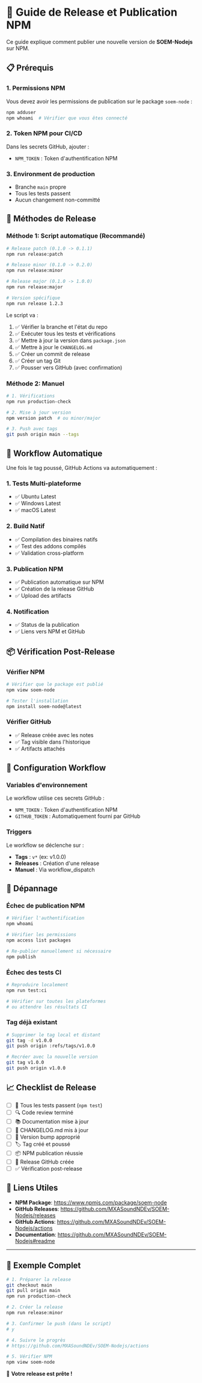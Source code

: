 # 🚀 Guide de Release et Publication NPM

Ce guide explique comment publier une nouvelle version de **SOEM-Nodejs** sur NPM.

## 📋 Prérequis

### 1. Permissions NPM
Vous devez avoir les permissions de publication sur le package `soem-node` :
```bash
npm adduser
npm whoami  # Vérifier que vous êtes connecté
```

### 2. Token NPM pour CI/CD
Dans les secrets GitHub, ajouter :
- `NPM_TOKEN` : Token d'authentification NPM

### 3. Environment de production
- Branche `main` propre
- Tous les tests passent
- Aucun changement non-committé

## 🎯 Méthodes de Release

### Méthode 1: Script automatique (Recommandé)

```bash
# Release patch (0.1.0 -> 0.1.1)
npm run release:patch

# Release minor (0.1.0 -> 0.2.0)  
npm run release:minor

# Release major (0.1.0 -> 1.0.0)
npm run release:major

# Version spécifique
npm run release 1.2.3
```

Le script va :
1. ✅ Vérifier la branche et l'état du repo
2. ✅ Exécuter tous les tests et vérifications
3. ✅ Mettre à jour la version dans `package.json`
4. ✅ Mettre à jour le `CHANGELOG.md`
5. ✅ Créer un commit de release
6. ✅ Créer un tag Git
7. ✅ Pousser vers GitHub (avec confirmation)

### Méthode 2: Manuel

```bash
# 1. Vérifications
npm run production-check

# 2. Mise à jour version
npm version patch  # ou minor/major

# 3. Push avec tags
git push origin main --tags
```

## 🤖 Workflow Automatique

Une fois le tag poussé, GitHub Actions va automatiquement :

### 1. **Tests Multi-plateforme** 
- ✅ Ubuntu Latest
- ✅ Windows Latest  
- ✅ macOS Latest

### 2. **Build Natif**
- ✅ Compilation des binaires natifs
- ✅ Test des addons compilés
- ✅ Validation cross-platform

### 3. **Publication NPM**
- ✅ Publication automatique sur NPM
- ✅ Création de la release GitHub
- ✅ Upload des artifacts

### 4. **Notification**
- ✅ Status de la publication
- ✅ Liens vers NPM et GitHub

## 📦 Vérification Post-Release

### Vérifier NPM
```bash
# Vérifier que le package est publié
npm view soem-node

# Tester l'installation
npm install soem-node@latest
```

### Vérifier GitHub
- ✅ Release créée avec les notes
- ✅ Tag visible dans l'historique
- ✅ Artifacts attachés

## 🔧 Configuration Workflow

### Variables d'environnement
Le workflow utilise ces secrets GitHub :
- `NPM_TOKEN` : Token d'authentification NPM
- `GITHUB_TOKEN` : Automatiquement fourni par GitHub

### Triggers
Le workflow se déclenche sur :
- **Tags** : `v*` (ex: v1.0.0)
- **Releases** : Création d'une release
- **Manuel** : Via workflow_dispatch

## 🐛 Dépannage

### Échec de publication NPM
```bash
# Vérifier l'authentification
npm whoami

# Vérifier les permissions
npm access list packages

# Re-publier manuellement si nécessaire
npm publish
```

### Échec des tests CI
```bash
# Reproduire localement
npm run test:ci

# Vérifier sur toutes les plateformes
# ou attendre les résultats CI
```

### Tag déjà existant
```bash
# Supprimer le tag local et distant
git tag -d v1.0.0
git push origin :refs/tags/v1.0.0

# Recréer avec la nouvelle version
git tag v1.0.0
git push origin v1.0.0
```

## 📈 Checklist de Release

- [ ] 🧪 Tous les tests passent (`npm test`)
- [ ] 🔍 Code review terminé
- [ ] 📚 Documentation mise à jour
- [ ] 🔄 CHANGELOG.md mis à jour
- [ ] 🚀 Version bump approprié
- [ ] 🏷️ Tag créé et poussé
- [ ] 📦 NPM publication réussie
- [ ] 🎉 Release GitHub créée
- [ ] ✅ Vérification post-release

## 🔗 Liens Utiles

- **NPM Package**: https://www.npmjs.com/package/soem-node
- **GitHub Releases**: https://github.com/MXASoundNDEv/SOEM-Nodejs/releases
- **GitHub Actions**: https://github.com/MXASoundNDEv/SOEM-Nodejs/actions
- **Documentation**: https://github.com/MXASoundNDEv/SOEM-Nodejs#readme

---

## 🎯 Exemple Complet

```bash
# 1. Préparer la release
git checkout main
git pull origin main
npm run production-check

# 2. Créer la release
npm run release:minor

# 3. Confirmer le push (dans le script)
# y

# 4. Suivre le progrès
# https://github.com/MXASoundNDEv/SOEM-Nodejs/actions

# 5. Vérifier NPM
npm view soem-node
```

🎉 **Votre release est prête !**

